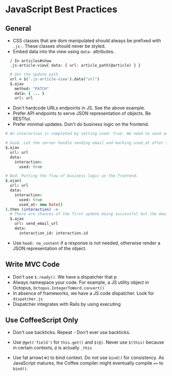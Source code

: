 # JavaScript Best Practices

## General
* CSS classes that are dom manipulated should always be prefixed with `.js-`. These classes should never be styled.
* Embed data into the view using `data-` attributes. 

```haml
  / In articles#show
  .js-article-view{ data: { url: article_path(@article) } }
```

```coffeescript
  # Get the update path
  url = $('.js-article-view').data("url")
  $.ajax
    method: "PATCH"
    data: { ... }
    url: url
```

* Don't hardcode URLs endpoints in JS. See the above example. 
* Prefer API endpoints to serve JSON representation of objects. Be RESTful.
* Prefer minimal updates. Don't do business logic on the frontend. 
```coffeescript
# An interaction is completed by setting used: true. We need to send an email and mark the used_at timestamp

# Good. Let the server handle sending email and marking used_at after setting the used flag. 
$.ajax
  url: url
  data: 
    interaction:
      used: true

# Bad. Putting the flow of business logic on the frontend. 
$.ajax(
  url: url
  data: 
    interaction:
      used: true
      used_at: new Date()
).then (interaction) ->
  # There are chances of the first update being successful but the email not being sent because of failure here. 
  $.ajax
    url: send_email_url
    data:
      interaction_id: interaction.id
```    

* Use `head: no_content` if a response is not needed, otherwise render a JSON representation of the object. 

## Write MVC Code
* Don't use `$.ready()`. We have a dispatcher that p
* Always namespace your code. For example, a JS utility object in Octopus, `Octopus.IntegerToWord.convert()`
* In absence of frameworks, we have a JS code dispatcher. Look for `dispatcher.js`
* Dispatcher integrates with Rails by using executing 

## Use CoffeeScript Only
* Don't use backticks. Repeat - Don't ever use backticks.

* Use `@get('field')` for `this.get()` and `$(@)`. Never use `$(this)` because in certain contexts, `@` is actually `_this`

* Use fat arrow(=>) to bind context. Do not use `bind()` for consistency. As JavaScript matures, the Coffee compiler might eventually compile `=>` to `bind()`.

